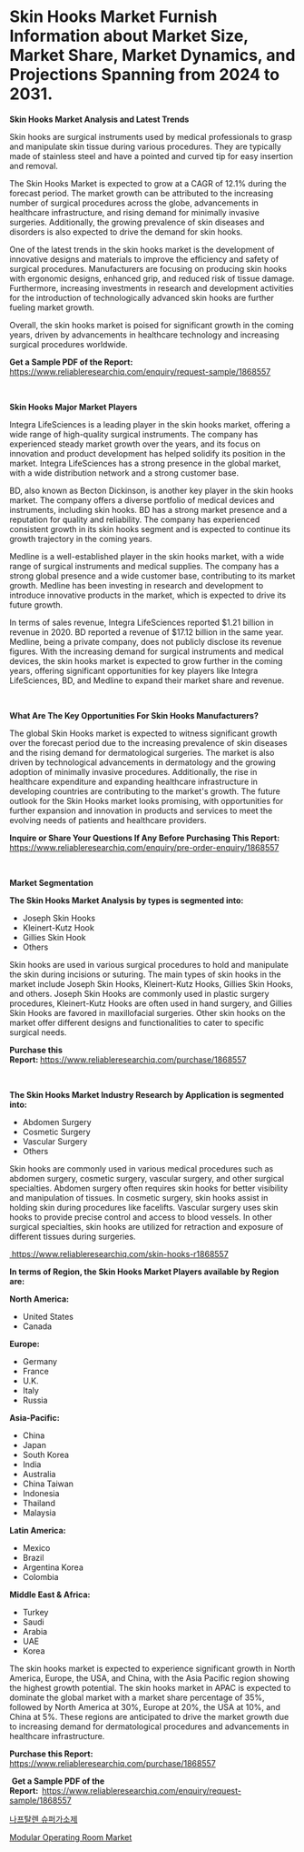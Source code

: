 <p><h1>Skin Hooks Market Furnish Information about Market Size, Market Share, Market Dynamics, and Projections Spanning from 2024 to 2031.</h1></p><p><strong>Skin Hooks Market Analysis and Latest Trends</strong></p>
<p><p>Skin hooks are surgical instruments used by medical professionals to grasp and manipulate skin tissue during various procedures. They are typically made of stainless steel and have a pointed and curved tip for easy insertion and removal.</p><p>The Skin Hooks Market is expected to grow at a CAGR of 12.1% during the forecast period. The market growth can be attributed to the increasing number of surgical procedures across the globe, advancements in healthcare infrastructure, and rising demand for minimally invasive surgeries. Additionally, the growing prevalence of skin diseases and disorders is also expected to drive the demand for skin hooks.</p><p>One of the latest trends in the skin hooks market is the development of innovative designs and materials to improve the efficiency and safety of surgical procedures. Manufacturers are focusing on producing skin hooks with ergonomic designs, enhanced grip, and reduced risk of tissue damage. Furthermore, increasing investments in research and development activities for the introduction of technologically advanced skin hooks are further fueling market growth.</p><p>Overall, the skin hooks market is poised for significant growth in the coming years, driven by advancements in healthcare technology and increasing surgical procedures worldwide.</p></p>
<p><strong>Get a Sample PDF of the Report:&nbsp;</strong> <a href="https://www.reliableresearchiq.com/enquiry/request-sample/1868557">https://www.reliableresearchiq.com/enquiry/request-sample/1868557</a></p>
<p>&nbsp;</p>
<p><strong>Skin Hooks Major Market Players</strong></p>
<p><p>Integra LifeSciences is a leading player in the skin hooks market, offering a wide range of high-quality surgical instruments. The company has experienced steady market growth over the years, and its focus on innovation and product development has helped solidify its position in the market. Integra LifeSciences has a strong presence in the global market, with a wide distribution network and a strong customer base.</p><p>BD, also known as Becton Dickinson, is another key player in the skin hooks market. The company offers a diverse portfolio of medical devices and instruments, including skin hooks. BD has a strong market presence and a reputation for quality and reliability. The company has experienced consistent growth in its skin hooks segment and is expected to continue its growth trajectory in the coming years.</p><p>Medline is a well-established player in the skin hooks market, with a wide range of surgical instruments and medical supplies. The company has a strong global presence and a wide customer base, contributing to its market growth. Medline has been investing in research and development to introduce innovative products in the market, which is expected to drive its future growth.</p><p>In terms of sales revenue, Integra LifeSciences reported $1.21 billion in revenue in 2020. BD reported a revenue of $17.12 billion in the same year. Medline, being a private company, does not publicly disclose its revenue figures. With the increasing demand for surgical instruments and medical devices, the skin hooks market is expected to grow further in the coming years, offering significant opportunities for key players like Integra LifeSciences, BD, and Medline to expand their market share and revenue.</p></p>
<p>&nbsp;</p>
<p><strong>What Are The Key Opportunities For Skin Hooks Manufacturers?</strong></p>
<p><p>The global Skin Hooks market is expected to witness significant growth over the forecast period due to the increasing prevalence of skin diseases and the rising demand for dermatological surgeries. The market is also driven by technological advancements in dermatology and the growing adoption of minimally invasive procedures. Additionally, the rise in healthcare expenditure and expanding healthcare infrastructure in developing countries are contributing to the market's growth. The future outlook for the Skin Hooks market looks promising, with opportunities for further expansion and innovation in products and services to meet the evolving needs of patients and healthcare providers.</p></p>
<p><strong>Inquire or Share Your Questions If Any Before Purchasing This Report:</strong> <a href="https://www.reliableresearchiq.com/enquiry/pre-order-enquiry/1868557">https://www.reliableresearchiq.com/enquiry/pre-order-enquiry/1868557</a></p>
<p>&nbsp;</p>
<p><strong>Market Segmentation</strong></p>
<p><strong>The Skin Hooks Market Analysis by types is segmented into:</strong></p>
<p><ul><li>Joseph Skin Hooks</li><li>Kleinert-Kutz Hook</li><li>Gillies Skin Hook</li><li>Others</li></ul></p>
<p><p>Skin hooks are used in various surgical procedures to hold and manipulate the skin during incisions or suturing. The main types of skin hooks in the market include Joseph Skin Hooks, Kleinert-Kutz Hooks, Gillies Skin Hooks, and others. Joseph Skin Hooks are commonly used in plastic surgery procedures, Kleinert-Kutz Hooks are often used in hand surgery, and Gillies Skin Hooks are favored in maxillofacial surgeries. Other skin hooks on the market offer different designs and functionalities to cater to specific surgical needs.</p></p>
<p><strong>Purchase this Report:&nbsp;</strong><a href="https://www.reliableresearchiq.com/purchase/1868557">https://www.reliableresearchiq.com/purchase/1868557</a></p>
<p>&nbsp;</p>
<p><strong>The Skin Hooks Market Industry Research by Application is segmented into:</strong></p>
<p><ul><li>Abdomen Surgery</li><li>Cosmetic Surgery</li><li>Vascular Surgery</li><li>Others</li></ul></p>
<p><p>Skin hooks are commonly used in various medical procedures such as abdomen surgery, cosmetic surgery, vascular surgery, and other surgical specialties. Abdomen surgery often requires skin hooks for better visibility and manipulation of tissues. In cosmetic surgery, skin hooks assist in holding skin during procedures like facelifts. Vascular surgery uses skin hooks to provide precise control and access to blood vessels. In other surgical specialties, skin hooks are utilized for retraction and exposure of different tissues during surgeries.</p></p>
<p><a href="https://www.reliableresearchiq.com/skin-hooks-r1868557">&nbsp;https://www.reliableresearchiq.com/skin-hooks-r1868557</a></p>
<p><strong>In terms of Region, the Skin Hooks Market Players available by Region are:</strong></p>
<p>
    <p> <strong> North America: </strong>
        <ul>
            <li>United States</li>
            <li>Canada</li>
        </ul>
        </p> 
    <p> <strong> Europe: </strong>
        <ul>
            <li>Germany</li>
            <li>France</li>
            <li>U.K.</li>
            <li>Italy</li>
            <li>Russia</li>
        </ul>
        </p> 
    <p> <strong> Asia-Pacific: </strong>
        <ul>
            <li>China</li>
            <li>Japan</li>
            <li>South Korea</li>
            <li>India</li>
            <li>Australia</li>
            <li>China Taiwan</li>
            <li>Indonesia</li>
            <li>Thailand</li>
            <li>Malaysia</li>
        </ul>
        </p> 
    <p> <strong> Latin America: </strong>
        <ul>
            <li>Mexico</li>
            <li>Brazil</li>
            <li>Argentina Korea</li>
            <li>Colombia</li>
        </ul>
        </p> 
    <p> <strong> Middle East & Africa: </strong>
        <ul>
            <li>Turkey</li>
            <li>Saudi</li>
            <li>Arabia</li>
            <li>UAE</li>
            <li>Korea</li>
        </ul>
    </p>
    </p>
<p><p>The skin hooks market is expected to experience significant growth in North America, Europe, the USA, and China, with the Asia Pacific region showing the highest growth potential. The skin hooks market in APAC is expected to dominate the global market with a market share percentage of 35%, followed by North America at 30%, Europe at 20%, the USA at 10%, and China at 5%. These regions are anticipated to drive the market growth due to increasing demand for dermatological procedures and advancements in healthcare infrastructure.</p></p>
<p><strong>Purchase this Report: </strong><a href="https://www.reliableresearchiq.com/purchase/1868557">https://www.reliableresearchiq.com/purchase/1868557</a></p>
<p>&nbsp;<strong>Get a Sample PDF of the Report:&nbsp;&nbsp;</strong><a href="https://www.reliableresearchiq.com/enquiry/request-sample/1868557">https://www.reliableresearchiq.com/enquiry/request-sample/1868557</a></p>
<p><strong></strong></p>
<p><p><a href="https://github.com/hxzi07639916/Market-Research-Report-List-3/blob/main/255274174379.md">나프탈렌 슈퍼가소제</a></p><p><a href="https://github.com/bushilahore52/Market-Research-Report-List-1/blob/main/modular-operating-room-market.md">Modular Operating Room Market</a></p></p>